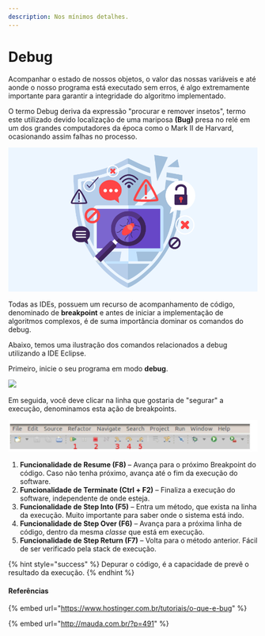 ```yaml
---
description: Nos mínimos detalhes.
---
```


# Debug

Acompanhar o estado de nossos objetos, o valor das nossas variáveis e até aonde o nosso programa está executado sem erros, é algo extremamente importante para garantir a integridade do algoritmo implementado.

O termo Debug deriva da expressão "procurar e remover insetos", termo este utilizado devido localização de uma mariposa **(Bug)** presa no relé em um dos grandes computadores da época como o Mark II de Harvard, ocasionando assim falhas no processo.

![](../.gitbook/assets/bug.png)

Todas as IDEs, possuem um recurso de acompanhamento de código, denominado de **breakpoint** e antes de iniciar a implementação de algoritmos complexos, é de suma importância dominar os comandos do debug.

Abaixo, temos uma ilustração dos comandos relacionados a debug utilizando a IDE Eclipse.

Primeiro, inicie o seu programa em modo **debug**.

![](../.gitbook/assets/start\_debug.jpg)

Em seguida, você deve clicar na linha que gostaria de "segurar" a execução, denominamos esta ação de breakpoints.

![](<../.gitbook/assets/debug (1).jpg>)

1. **Funcionalidade de Resume (F8)** – Avança para o próximo Breakpoint do código. Caso não tenha próximo, avança até o fim da execução do software.
2. **Funcionalidade de Terminate (Ctrl + F2)** – Finaliza a execução do software, independente de onde esteja.
3. **Funcionalidade de Step Into (F5)** – Entra um método, que exista na linha da execução. Muito importante para saber onde o sistema está indo.
4. **Funcionalidade de Step Over (F6)** – Avança para a próxima linha de código, dentro da mesma _classe_ que está em execução.
5. **Funcionalidade de Step Return (F7)** – Volta para o método anterior. Fácil de ser verificado pela stack de execução.

{% hint style="success" %}
Depurar o código, é a capacidade de prevê o resultado da execução.
{% endhint %}



#### Referências

{% embed url="https://www.hostinger.com.br/tutoriais/o-que-e-bug" %}

{% embed url="http://mauda.com.br/?p=491" %}

&#x20;
